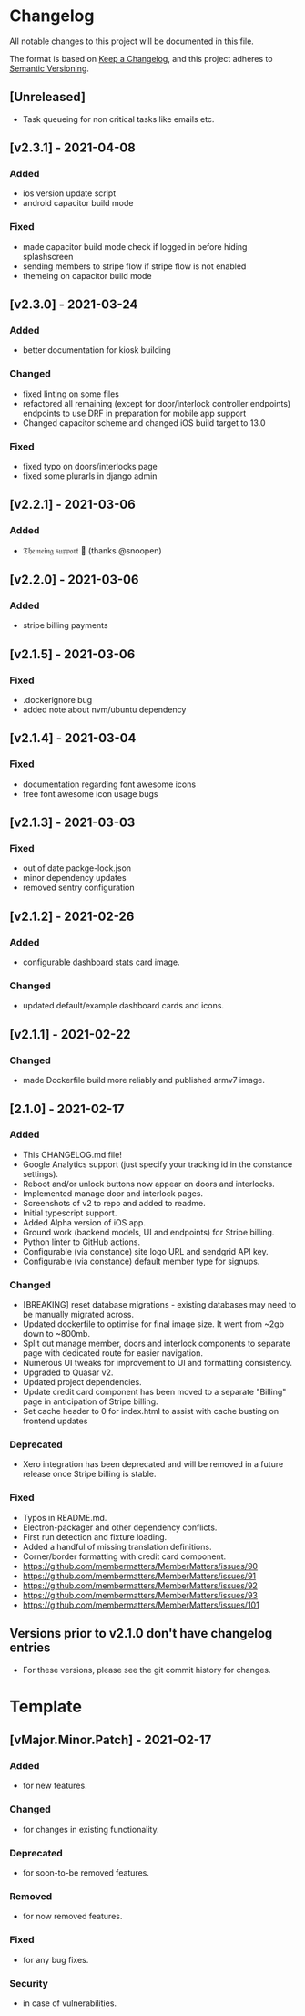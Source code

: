 # Changelog

All notable changes to this project will be documented in this file.

The format is based on [Keep a Changelog](https://keepachangelog.com/en/1.0.0/),
and this project adheres to [Semantic Versioning](https://semver.org/spec/v2.0.0.html).

## [Unreleased]

- Task queueing for non critical tasks like emails etc.

## [v2.3.1] - 2021-04-08

### Added

- ios version update script
- android capacitor build mode

### Fixed

- made capacitor build mode check if logged in before hiding splashscreen
- sending members to stripe flow if stripe flow is not enabled
- themeing on capacitor build mode

## [v2.3.0] - 2021-03-24

### Added

- better documentation for kiosk building

### Changed

- fixed linting on some files
- refactored all remaining (except for door/interlock controller endpoints) endpoints to use DRF in preparation for mobile app support
- Changed capacitor scheme and changed iOS build target to 13.0

### Fixed

- fixed typo on doors/interlocks page
- fixed some plurarls in django admin

## [v2.2.1] - 2021-03-06

### Added

- 𝔗𝔥𝔢𝔪𝔢𝔦𝔫𝔤 𝔰𝔲𝔭𝔭𝔬𝔯𝔱 🎨 (thanks @snoopen)

## [v2.2.0] - 2021-03-06

### Added

- stripe billing payments

## [v2.1.5] - 2021-03-06

### Fixed

- .dockerignore bug
- added note about nvm/ubuntu dependency

## [v2.1.4] - 2021-03-04

### Fixed

- documentation regarding font awesome icons
- free font awesome icon usage bugs

## [v2.1.3] - 2021-03-03

### Fixed

- out of date packge-lock.json
- minor dependency updates
- removed sentry configuration

## [v2.1.2] - 2021-02-26

### Added

- configurable dashboard stats card image.

### Changed

- updated default/example dashboard cards and icons.

## [v2.1.1] - 2021-02-22

### Changed

- made Dockerfile build more reliably and published armv7 image.

## [2.1.0] - 2021-02-17

### Added

- This CHANGELOG.md file!
- Google Analytics support (just specify your tracking id in the constance settings).
- Reboot and/or unlock buttons now appear on doors and interlocks.
- Implemented manage door and interlock pages.
- Screenshots of v2 to repo and added to readme.
- Initial typescript support.
- Added Alpha version of iOS app.
- Ground work (backend models, UI and endpoints) for Stripe billing.
- Python linter to GitHub actions.
- Configurable (via constance) site logo URL and sendgrid API key.
- Configurable (via constance) default member type for signups.

### Changed

- [BREAKING] reset database migrations - existing databases may need to be manually migrated across.
- Updated dockerfile to optimise for final image size. It went from ~2gb down to ~800mb.
- Split out manage member, doors and interlock components to separate page with dedicated route for easier navigation.
- Numerous UI tweaks for improvement to UI and formatting consistency.
- Upgraded to Quasar v2.
- Updated project dependencies.
- Update credit card component has been moved to a separate "Billing" page in anticipation of Stripe billing.
- Set cache header to 0 for index.html to assist with cache busting on frontend updates

### Deprecated

- Xero integration has been deprecated and will be removed in a future release once Stripe billing is stable.

### Fixed

- Typos in README.md.
- Electron-packager and other dependency conflicts.
- First run detection and fixture loading.
- Added a handful of missing translation definitions.
- Corner/border formatting with credit card component.
- https://github.com/membermatters/MemberMatters/issues/90
- https://github.com/membermatters/MemberMatters/issues/91
- https://github.com/membermatters/MemberMatters/issues/92
- https://github.com/membermatters/MemberMatters/issues/93
- https://github.com/membermatters/MemberMatters/issues/101

## Versions prior to v2.1.0 don't have changelog entries

- For these versions, please see the git commit history for changes.

# Template

## [vMajor.Minor.Patch] - 2021-02-17

### Added

- for new features.

### Changed

- for changes in existing functionality.

### Deprecated

- for soon-to-be removed features.

### Removed

- for now removed features.

### Fixed

- for any bug fixes.

### Security

- in case of vulnerabilities.
